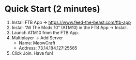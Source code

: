 # Quick Start (2 minutes)

1) Install FTB App → https://www.feed-the-beast.com/ftb-app  
2) Install “All The Mods 10” (ATM10) in the FTB App → Install.  
3) Launch ATM10 from the FTB App.  
4) Multiplayer → Add Server  
   - Name: MeowCraft  
   - Address: 73.14.184.127:25565  
5) Click Join. Have fun!
